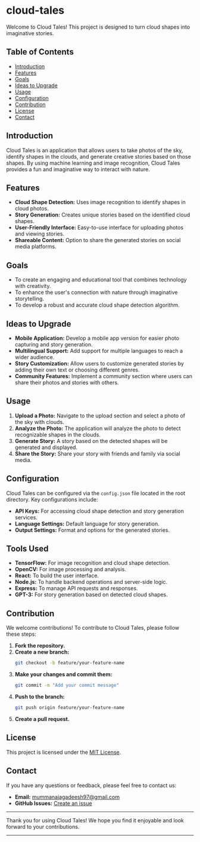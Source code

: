 # cloud-tales

Welcome to Cloud Tales! This project is designed to turn cloud shapes into imaginative stories.

## Table of Contents
- [Introduction](#introduction)
- [Features](#features)
- [Goals](#goals)
- [Ideas to Upgrade](#ideas-to-upgrade)
- [Usage](#usage)
- [Configuration](#configuration)
- [Contribution](#contribution)
- [License](#license)
- [Contact](#contact)

## Introduction

Cloud Tales is an application that allows users to take photos of the sky, identify shapes in the clouds, and generate creative stories based on those shapes. By using machine learning and image recognition, Cloud Tales provides a fun and imaginative way to interact with nature.

## Features

- **Cloud Shape Detection:** Uses image recognition to identify shapes in cloud photos.
- **Story Generation:** Creates unique stories based on the identified cloud shapes.
- **User-Friendly Interface:** Easy-to-use interface for uploading photos and viewing stories.
- **Shareable Content:** Option to share the generated stories on social media platforms.

## Goals

- To create an engaging and educational tool that combines technology with creativity.
- To enhance the user's connection with nature through imaginative storytelling.
- To develop a robust and accurate cloud shape detection algorithm.

## Ideas to Upgrade

- **Mobile Application:** Develop a mobile app version for easier photo capturing and story generation.
- **Multilingual Support:** Add support for multiple languages to reach a wider audience.
- **Story Customization:** Allow users to customize generated stories by adding their own text or choosing different genres.
- **Community Features:** Implement a community section where users can share their photos and stories with others.

## Usage

1. **Upload a Photo:** Navigate to the upload section and select a photo of the sky with clouds.
2. **Analyze the Photo:** The application will analyze the photo to detect recognizable shapes in the clouds.
3. **Generate Story:** A story based on the detected shapes will be generated and displayed.
4. **Share the Story:** Share your story with friends and family via social media.

## Configuration

Cloud Tales can be configured via the `config.json` file located in the root directory. Key configurations include:

- **API Keys:** For accessing cloud shape detection and story generation services.
- **Language Settings:** Default language for story generation.
- **Output Settings:** Format and options for the generated stories.

## Tools Used

- **TensorFlow:** For image recognition and cloud shape detection.
- **OpenCV:** For image processing and analysis.
- **React:** To build the user interface.
- **Node.js:** To handle backend operations and server-side logic.
- **Express:** To manage API requests and responses.
- **GPT-3:** For story generation based on detected cloud shapes.

## Contribution

We welcome contributions! To contribute to Cloud Tales, please follow these steps:

1. **Fork the repository.**
2. **Create a new branch:**
   ```bash
   git checkout -b feature/your-feature-name
   ```
3. **Make your changes and commit them:**
   ```bash
   git commit -m "Add your commit message"
   ```
4. **Push to the branch:**
   ```bash
   git push origin feature/your-feature-name
   ```
5. **Create a pull request.**


## License

This project is licensed under the [MIT License](LICENSE).

## Contact

If you have any questions or feedback, please feel free to contact us:

- **Email:** mummanajagadeesh97@gmail.com
- **GitHub Issues:** [Create an issue](https://github.com/mummanajagadeesh/cloud-tales/issues)

---

Thank you for using Cloud Tales! We hope you find it enjoyable and look forward to your contributions.

---
